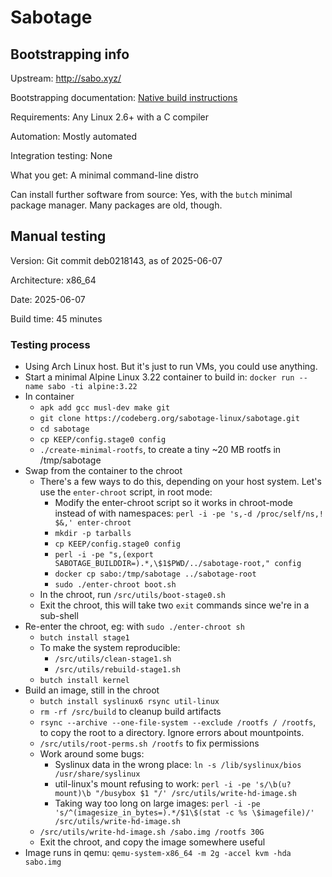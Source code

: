 # Sabotage

## Bootstrapping info

Upstream: http://sabo.xyz/

Bootstrapping documentation: [Native build instructions](https://codeberg.org/sabotage-linux/sabotage/src/branch/master/README.md#native-build-instructions)

Requirements: Any Linux 2.6+ with a C compiler

Automation: Mostly automated

Integration testing: None

What you get: A minimal command-line distro

Can install further software from source: Yes, with the `butch` minimal package manager. Many packages are old, though.

## Manual testing

Version: Git commit deb0218143, as of 2025-06-07

Architecture: x86_64

Date: 2025-06-07

Build time: 45 minutes

### Testing process

* Using Arch Linux host. But it's just to run VMs, you could use anything.
* Start a minimal Alpine Linux 3.22 container to build in: `docker run --name sabo -ti alpine:3.22`
* In container
    * `apk add gcc musl-dev make git`
    * `git clone https://codeberg.org/sabotage-linux/sabotage.git`
    * `cd sabotage`
    * `cp KEEP/config.stage0 config`
    * `./create-minimal-rootfs`, to create a tiny ~20 MB rootfs in /tmp/sabotage
* Swap from the container to the chroot
    * There's a few ways to do this, depending on your host system. Let's use the `enter-chroot` script, in root mode:
        * Modify the enter-chroot script so it works in chroot-mode instead of with namespaces: `perl -i -pe 's,-d /proc/self/ns,! $&,' enter-chroot`
        * `mkdir -p tarballs`
        * `cp KEEP/config.stage0 config`
        * `perl -i -pe "s,(export SABOTAGE_BUILDDIR=).*,\$1$PWD/../sabotage-root," config`
        * `docker cp sabo:/tmp/sabotage ../sabotage-root`
        * `sudo ./enter-chroot boot.sh`
    * In the chroot, run `/src/utils/boot-stage0.sh`
    * Exit the chroot, this will take two `exit` commands since we're in a sub-shell
* Re-enter the chroot, eg: with `sudo ./enter-chroot sh`
    * `butch install stage1`
    * To make the system reproducible:
        * `/src/utils/clean-stage1.sh`
        * `/src/utils/rebuild-stage1.sh`
    * `butch install kernel`
* Build an image, still in the chroot
    * `butch install syslinux6 rsync util-linux`
    * `rm -rf /src/build` to cleanup build artifacts
    * `rsync --archive --one-file-system --exclude /rootfs / /rootfs`, to copy the root to a directory. Ignore errors about mountpoints.
    * `/src/utils/root-perms.sh /rootfs` to fix permissions
    * Work around some bugs:
        * Syslinux data in the wrong place: `ln -s /lib/syslinux/bios /usr/share/syslinux`
        * util-linux's mount refusing to work: `perl -i -pe 's/\b(u?mount)\b "/busybox $1 "/' /src/utils/write-hd-image.sh`
        * Taking way too long on large images: `perl -i -pe 's/^(imagesize_in_bytes=).*/$1\$(stat -c %s \$imagefile)/' /src/utils/write-hd-image.sh`
    * `/src/utils/write-hd-image.sh /sabo.img /rootfs 30G`
    * Exit the chroot, and copy the image somewhere useful
* Image runs in qemu: `qemu-system-x86_64 -m 2g -accel kvm -hda sabo.img`

